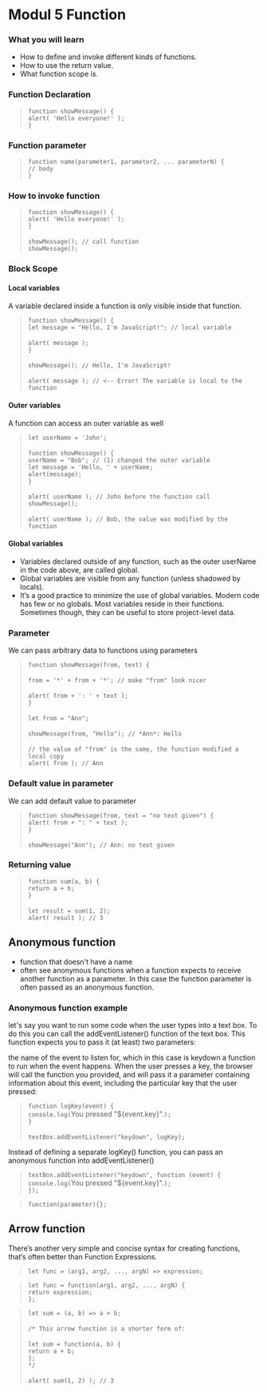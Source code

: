 # Modul 5 Function

### What you will learn

<ul>
    <li>How to define and invoke different kinds of functions.</li>
    <li>How to use the return value.</li>
    <li>What function scope is.</li>
</ul>

### Function Declaration

>`function showMessage() {` <br>
>  `alert( 'Hello everyone!' );` <br>
>`}`

### Function parameter

>`function name(parameter1, parameter2, ... parameterN) {` <br>
> `// body` <br>
>`}`

### How to invoke function

>`function showMessage() {` <br>
>  `alert( 'Hello everyone!' );` <br>
>`}` <br>
> <br>
>`showMessage(); // call function` <br>
>`showMessage();` <br>

### Block Scope

#### Local variables

A variable declared inside a function is only visible inside that function.

>`function showMessage() {` <br>
>  `let message = "Hello, I'm JavaScript!"; // local variable` <br>
> <br>
>  `alert( message );` <br>
> `}` <br>
> <br>
>`showMessage(); // Hello, I'm JavaScript!` <br>
> <br>
>`alert( message ); // <-- Error! The variable is local to the function`

#### Outer variables

A function can access an outer variable as well

>`let userName = 'John';` <br>
> <br>
>`function showMessage() {` <br>
>  `userName = "Bob"; // (1) changed the outer variable`
> <br>
>  `let message = 'Hello, ' + userName;` <br>
>  `alert(message);` <br>
> `}` <br>
> <br>
> `alert( userName ); // John before the function call`
> <br>
>`showMessage();`<br>
><br>
>`alert( userName ); // Bob, the value was modified by the function`

#### Global variables

<ul>
  <li>Variables declared outside of any function, such as the outer userName in the code above, are called global.</li>
  <li>Global variables are visible from any function (unless shadowed by locals).</li>
  <li>It’s a good practice to minimize the use of global variables. Modern code has few or no globals. Most variables reside in their functions. Sometimes though, they can be useful to store project-level data.</li>
</ul>

### Parameter

We can pass arbitrary data to functions using parameters

>`function showMessage(from, text) {` <br>
> <br>
>  `from = '*' + from + '*'; // make "from" look nicer` <br>
> <br>
>  `alert( from + ': ' + text );` <br>
>`}` <br>
><br>
>`let from = "Ann";` <br>
><br>
>`showMessage(from, "Hello"); // *Ann*: Hello` <br>
><br>
>`// the value of "from" is the same, the function modified a local copy` <br>
>`alert( from ); // Ann`

### Default value in parameter

We can add default value to parameter

>`function showMessage(from, text = "no text given") {` <br>
>  `alert( from + ": " + text );` <br>
>`}` <br>
><br>
>`showMessage("Ann"); // Ann: no text given`

### Returning value

>`function sum(a, b) {` <br>
>  `return a + b;` <br>
>`}` <br>
><br>
>`let result = sum(1, 2);` <br>
>`alert( result ); // 3`

## Anonymous function

<ul>
  <li>function that doesn't have a name</li>
  <li>often see anonymous functions when a function expects to receive another function as a parameter. In this case the function parameter is often passed as an anonymous function.</li>
</ul>

### Anonymous function example

let's say you want to run some code when the user types into a text box. To do this you can call the addEventListener() function of the text box. This function expects you to pass it (at least) two parameters:

the name of the event to listen for, which in this case is keydown
a function to run when the event happens.
When the user presses a key, the browser will call the function you provided, and will pass it a parameter containing information about this event, including the particular key that the user pressed:

>`function logKey(event) {` <br>
>  `console.log(`You pressed "${event.key}".`);` <br>
>`}` <br>
><br>
>`textBox.addEventListener("keydown", logKey);`

Instead of defining a separate logKey() function, you can pass an anonymous function into addEventListener()

>`textBox.addEventListener("keydown", function (event) {` <br>
>  `console.log(`You pressed "${event.key}".`);` <br>
>`});`

> `function(parameter){};`

## Arrow function

There’s another very simple and concise syntax for creating functions, that’s often better than Function Expressions.

>`let func = (arg1, arg2, ..., argN) => expression;`

>`let func = function(arg1, arg2, ..., argN) {` <br>
>  `return expression;` <br>
>`};`


>`let sum = (a, b) => a + b;` <br>
> <br>
>`/* This arrow function is a shorter form of:` <br>
><br>
>`let sum = function(a, b) {` <br>
>  `return a + b;` <br>
>`};` <br>
>`*/` <br>
><br>
>`alert( sum(1, 2) ); // 3` <br>

